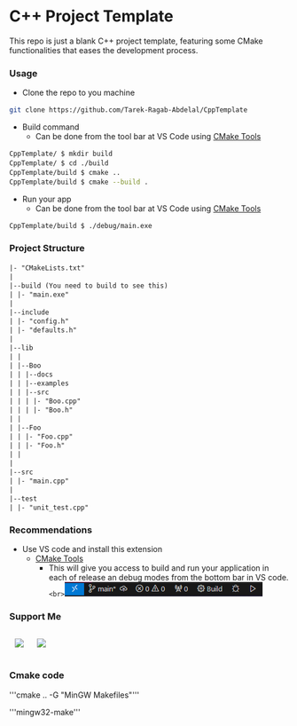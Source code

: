 # C++ Project Template

This repo is just a blank C++ project template, featuring some CMake functionalities that eases the development process.

### Usage

- Clone the repo to you machine

```bash
git clone https://github.com/Tarek-Ragab-Abdelal/CppTemplate
```

- Build command
  - Can be done from the tool bar at VS Code using [CMake Tools](#Recommendations)

```bash
CppTemplate/ $ mkdir build
CppTemplate/ $ cd ./build
CppTemplate/build $ cmake ..
CppTemplate/build $ cmake --build .
```

- Run your app
  - Can be done from the tool bar at VS Code using [CMake Tools](#Recommendations)

```bash
CppTemplate/build $ ./debug/main.exe
```

### Project Structure

```
|- "CMakeLists.txt"
|
|--build (You need to build to see this)
| |- "main.exe"
|
|--include
| |- "config.h"
| |- "defaults.h"
|
|--lib
| |
| |--Boo
| | |--docs
| | |--examples
| | |--src
| | | |- "Boo.cpp"
| | | |- "Boo.h"
| |
| |--Foo
| | |- "Foo.cpp"
| | |- "Foo.h"
| |
|
|--src
| |- "main.cpp"
|
|--test
| |- "unit_test.cpp"
```

### Recommendations

- Use VS code and install this extension
  - [CMake Tools](https://marketplace.visualstudio.com/items?itemName=ms-vscode.cmake-tools)
    - This will give you access to build and run your application in each of release an debug modes from the bottom bar in VS code.
      `<br>`![Cmake Tools from ToolBar at VS Code](/assets/cmake_toolbar.png)

### Support Me

<p style="display: inline-block; margin-right: 0.25rem;"><a style="padding: 10px;" href="https://www.buymeacoffee.com/tarekragab"><img src="https://cdn.buymeacoffee.com/buttons/v2/default-yellow.png" width="150"/></a>
<a style="padding: 10px;" href="https://www.ko-fi.com/tarekragab"><img src="https://storage.ko-fi.com/cdn/kofi2.png?v=3" width="150"/></a></p>

### Cmake code

'''cmake .. -G "MinGW Makefiles"'''

'''mingw32-make'''
